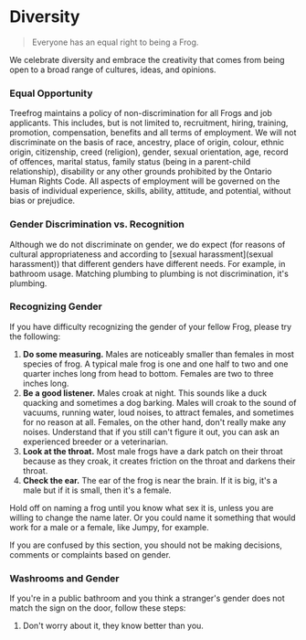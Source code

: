 # Diversity

> Everyone has an equal right to being a Frog.

We celebrate diversity and embrace the creativity that comes from being open to a broad range of cultures, ideas, and opinions.

### Equal Opportunity

Treefrog maintains a policy of non-discrimination for all Frogs and job applicants. This includes, but is not limited to, recruitment, hiring, training, promotion, compensation, benefits and all terms of employment. We will not discriminate on the basis of race, ancestry, place of origin, colour, ethnic origin, citizenship, creed (religion), gender, sexual orientation, age, record of offences, marital status, family status (being in a parent-child relationship), disability or any other grounds prohibited by the Ontario Human Rights Code. All aspects of employment will be governed on the basis of individual experience, skills, ability, attitude, and potential, without bias or prejudice.

### Gender Discrimination vs. Recognition

Although we do not discriminate on gender, we do expect (for reasons of cultural appropriateness and according to [sexual harassment](sexual harassment)) that different genders have different needs. For example, in bathroom usage. Matching plumbing to plumbing is not discrimination, it's plumbing.

### Recognizing Gender

If you have difficulty recognizing the gender of your fellow Frog, please try the following:

1. **Do some measuring.** Males are noticeably smaller than females in most species of frog. A typical male frog is one and one half to two and one quarter inches long from head to bottom. Females are two to three inches long.
2. **Be a good listener.** Males croak at night. This sounds like a duck quacking and sometimes a dog barking. Males will croak to the sound of vacuums, running water, loud noises, to attract females, and sometimes for no reason at all. Females, on the other hand, don't really make any noises. Understand that if you still can't figure it out, you can ask an experienced breeder or a veterinarian.
3. **Look at the throat.** Most male frogs have a dark patch on their throat because as they croak, it creates friction on the throat and darkens their throat.
4. **Check the ear.** The ear of the frog is near the brain. If it is big, it's a male but if it is small, then it's a female.

Hold off on naming a frog until you know what sex it is, unless you are willing to change the name later. Or you could name it something that would work for a male or a female, like Jumpy, for example.

If you are confused by this section, you should not be making decisions, comments or complaints based on gender.

### Washrooms and Gender

If you're in a public bathroom and you think a stranger's gender does not match the sign on the door, follow these steps:

1. Don't worry about it, they know better than you.


